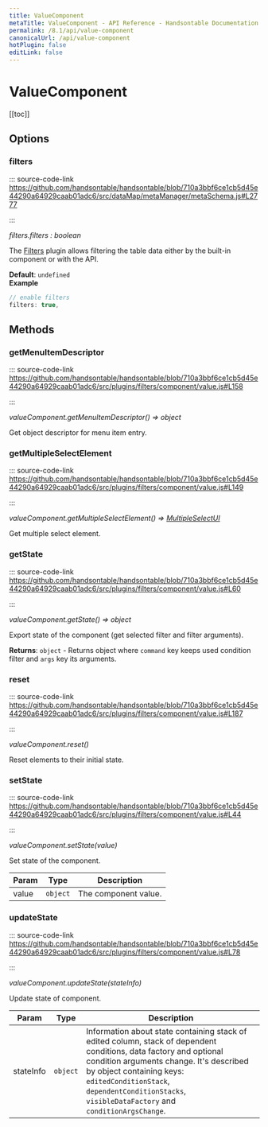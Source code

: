 ```yaml
---
title: ValueComponent
metaTitle: ValueComponent - API Reference - Handsontable Documentation
permalink: /8.1/api/value-component
canonicalUrl: /api/value-component
hotPlugin: false
editLink: false
---
```


# ValueComponent

[[toc]]
## Options

### filters
  
::: source-code-link https://github.com/handsontable/handsontable/blob/710a3bbf6ce1cb5d45e44290a64929caab01adc6/src/dataMap/metaManager/metaSchema.js#L2777

:::

_filters.filters : boolean_

The [Filters](#filters) plugin allows filtering the table data either by the built-in component or with the API.

**Default**: <code>undefined</code>  
**Example**  
```js
// enable filters
filters: true,
```

## Methods

### getMenuItemDescriptor
  
::: source-code-link https://github.com/handsontable/handsontable/blob/710a3bbf6ce1cb5d45e44290a64929caab01adc6/src/plugins/filters/component/value.js#L158

:::

_valueComponent.getMenuItemDescriptor() ⇒ object_

Get object descriptor for menu item entry.



### getMultipleSelectElement
  
::: source-code-link https://github.com/handsontable/handsontable/blob/710a3bbf6ce1cb5d45e44290a64929caab01adc6/src/plugins/filters/component/value.js#L149

:::

_valueComponent.getMultipleSelectElement() ⇒ [MultipleSelectUI](@/api/multipleSelectUI.md)_

Get multiple select element.



### getState
  
::: source-code-link https://github.com/handsontable/handsontable/blob/710a3bbf6ce1cb5d45e44290a64929caab01adc6/src/plugins/filters/component/value.js#L60

:::

_valueComponent.getState() ⇒ object_

Export state of the component (get selected filter and filter arguments).


**Returns**: `object` - Returns object where `command` key keeps used condition filter and `args` key its arguments.  

### reset
  
::: source-code-link https://github.com/handsontable/handsontable/blob/710a3bbf6ce1cb5d45e44290a64929caab01adc6/src/plugins/filters/component/value.js#L187

:::

_valueComponent.reset()_

Reset elements to their initial state.



### setState
  
::: source-code-link https://github.com/handsontable/handsontable/blob/710a3bbf6ce1cb5d45e44290a64929caab01adc6/src/plugins/filters/component/value.js#L44

:::

_valueComponent.setState(value)_

Set state of the component.


| Param | Type | Description |
| --- | --- | --- |
| value | `object` | The component value. |



### updateState
  
::: source-code-link https://github.com/handsontable/handsontable/blob/710a3bbf6ce1cb5d45e44290a64929caab01adc6/src/plugins/filters/component/value.js#L78

:::

_valueComponent.updateState(stateInfo)_

Update state of component.


| Param | Type | Description |
| --- | --- | --- |
| stateInfo | `object` | Information about state containing stack of edited column, stack of dependent conditions, data factory and optional condition arguments change. It's described by object containing keys: `editedConditionStack`, `dependentConditionStacks`, `visibleDataFactory` and `conditionArgsChange`. |


